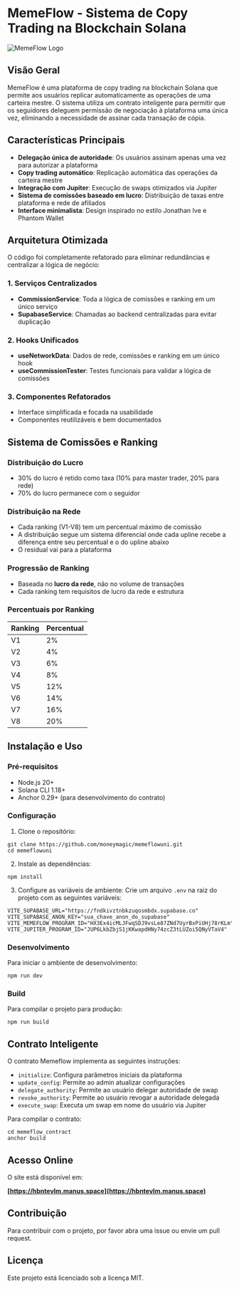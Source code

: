 # MemeFlow - Sistema de Copy Trading na Blockchain Solana

![MemeFlow Logo](https://hbntevlm.manus.space/favicon.ico)

## Visão Geral

MemeFlow é uma plataforma de copy trading na blockchain Solana que permite aos usuários replicar automaticamente as operações de uma carteira mestre. O sistema utiliza um contrato inteligente para permitir que os seguidores deleguem permissão de negociação à plataforma uma única vez, eliminando a necessidade de assinar cada transação de cópia.

## Características Principais

- **Delegação única de autoridade**: Os usuários assinam apenas uma vez para autorizar a plataforma
- **Copy trading automático**: Replicação automática das operações da carteira mestre
- **Integração com Jupiter**: Execução de swaps otimizados via Jupiter
- **Sistema de comissões baseado em lucro**: Distribuição de taxas entre plataforma e rede de afiliados
- **Interface minimalista**: Design inspirado no estilo Jonathan Ive e Phantom Wallet

## Arquitetura Otimizada

O código foi completamente refatorado para eliminar redundâncias e centralizar a lógica de negócio:

### 1. Serviços Centralizados

- **CommissionService**: Toda a lógica de comissões e ranking em um único serviço
- **SupabaseService**: Chamadas ao backend centralizadas para evitar duplicação

### 2. Hooks Unificados

- **useNetworkData**: Dados de rede, comissões e ranking em um único hook
- **useCommissionTester**: Testes funcionais para validar a lógica de comissões

### 3. Componentes Refatorados

- Interface simplificada e focada na usabilidade
- Componentes reutilizáveis e bem documentados

## Sistema de Comissões e Ranking

### Distribuição do Lucro

- 30% do lucro é retido como taxa (10% para master trader, 20% para rede)
- 70% do lucro permanece com o seguidor

### Distribuição na Rede

- Cada ranking (V1-V8) tem um percentual máximo de comissão
- A distribuição segue um sistema diferencial onde cada upline recebe a diferença entre seu percentual e o do upline abaixo
- O residual vai para a plataforma

### Progressão de Ranking

- Baseada no **lucro da rede**, não no volume de transações
- Cada ranking tem requisitos de lucro da rede e estrutura

### Percentuais por Ranking

| Ranking | Percentual |
|---------|------------|
| V1      | 2%         |
| V2      | 4%         |
| V3      | 6%         |
| V4      | 8%         |
| V5      | 12%        |
| V6      | 14%        |
| V7      | 16%        |
| V8      | 20%        |

## Instalação e Uso

### Pré-requisitos

- Node.js 20+
- Solana CLI 1.18+
- Anchor 0.29+ (para desenvolvimento do contrato)

### Configuração

1. Clone o repositório:
```
git clone https://github.com/moneymagic/memeflowuni.git
cd memeflowuni
```

2. Instale as dependências:
```
npm install
```

3. Configure as variáveis de ambiente:
Crie um arquivo `.env` na raiz do projeto com as seguintes variáveis:
```
VITE_SUPABASE_URL="https://fndkivztnbkzuqosmbdx.supabase.co"
VITE_SUPABASE_ANON_KEY="sua_chave_anon_do_supabase"
VITE_MEMEFLOW_PROGRAM_ID="HX3Ex4icMLJFwqSDJ9vsLe87ZNd7UyrBxPiUHj78rKLm"
VITE_JUPITER_PROGRAM_ID="JUP6LkbZbjS1jKKwapdHNy74zcZ3tLUZoi5QNyVTaV4"
```

### Desenvolvimento

Para iniciar o ambiente de desenvolvimento:

```
npm run dev
```

### Build

Para compilar o projeto para produção:

```
npm run build
```

## Contrato Inteligente

O contrato Memeflow implementa as seguintes instruções:

- `initialize`: Configura parâmetros iniciais da plataforma
- `update_config`: Permite ao admin atualizar configurações
- `delegate_authority`: Permite ao usuário delegar autoridade de swap
- `revoke_authority`: Permite ao usuário revogar a autoridade delegada
- `execute_swap`: Executa um swap em nome do usuário via Jupiter

Para compilar o contrato:

```
cd memeflow_contract
anchor build
```

## Acesso Online

O site está disponível em:

**[https://hbntevlm.manus.space](https://hbntevlm.manus.space)**

## Contribuição

Para contribuir com o projeto, por favor abra uma issue ou envie um pull request.

## Licença

Este projeto está licenciado sob a licença MIT.
